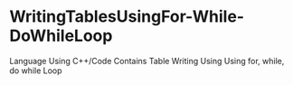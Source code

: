 # WritingTablesUsingFor-While-DoWhileLoop
Language Using C++/Code Contains Table Writing Using Using for, while, do while Loop
